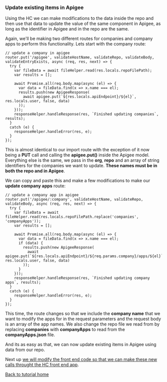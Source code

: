 ### Update existing items in Apigee

Using the HC we can make modifications to the data inside the repo and then use that data to update the value of the same component in Apigee, as long as the identifier in Apigee and in the repo are the same.

Again, we'll be making two different routes for companies and company apps to perform this functionality. Lets start with the company route:

```
// update a company in apigee
router.put('/apigee', validateHostName, validateRepo, validateBody, validateEntryExists, async (req, res, next) => {
  try {
    var fileData = await fileHelper.read(res.locals.repoFilePath);
    var results = [];

    await Promise.all(req.body.map(async (el) => {
      var data = fileData.find(x => x.name === el);
      results.push(new ApigeeResponse(
        await apigee.put(`${res.locals.apiEndpoint}/${el}`, res.locals.user, false, data)
      ));
    }));
    responseHelper.handleResponse(res, `Finished updating companies`, results);
  }
  catch (e) {
    responseHelper.handleError(res, e);
  }
});
```

This is almost identical to our import route with the exception of it now being a **PUT** call and calling the **apigee.put()** inside the Apigee model. Everything else is the same, we pass in the **org**, **repo** and an array of string identifiers for the companies we want to update. **These names must be in both the repo and in Apigee**.

We can copy and paste this and make a few modifications to make our **update company apps** route:

```
// update a company app in apigee
router.put('/apigee/:company', validateHostName, validateRepo, validateBody, async (req, res, next) => {
  try {
    var fileData = await fileHelper.read(res.locals.repoFilePath.replace('companies', 'companyApps'));
    var results = [];

    await Promise.all(req.body.map(async (el) => {
      var data = fileData.find(x => x.name === el);
      if (data) {
        results.push(new ApigeeResponse(
          await apigee.put(`${res.locals.apiEndpoint}/${req.params.company}/apps/${el}`, res.locals.user, false, data)
        ));
      }
    }));
    responseHelper.handleResponse(res, `Finished updating company apps`, results);
  }
  catch (e) {
    responseHelper.handleError(res, e);
  }
});
```

This time, the route changes so that we include the **company name** that we want to modify the apps for in the request parameters and the request body is an array of the app names. We also change the repo file we read from by replacing **companies** with **companyApps** to read from the **companyApps.json** file.

And its as easy as that, we can now update existing items in Apigee using data from our repo.

Next up [we will modify the front end code so that we can make these new calls throught the HC front end app](./front-end.md).

[Back to tutorial home](./intro.md)